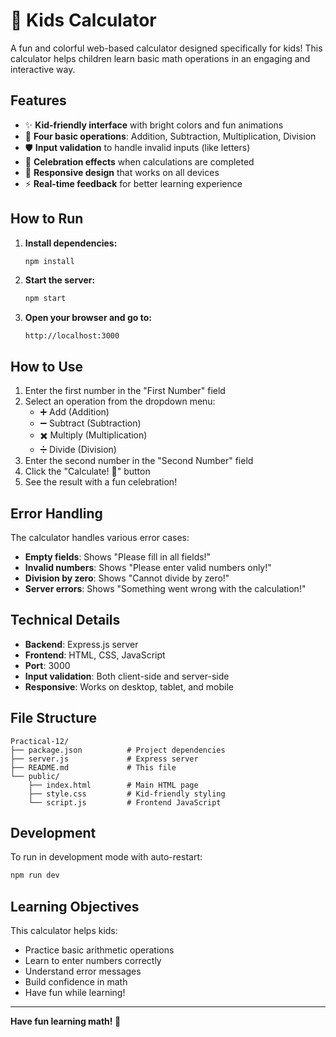 # 🧮 Kids Calculator

A fun and colorful web-based calculator designed specifically for kids! This calculator helps children learn basic math operations in an engaging and interactive way.

## Features

- ✨ **Kid-friendly interface** with bright colors and fun animations
- 🎯 **Four basic operations**: Addition, Subtraction, Multiplication, Division
- 🛡️ **Input validation** to handle invalid inputs (like letters)
- 🎉 **Celebration effects** when calculations are completed
- 📱 **Responsive design** that works on all devices
- ⚡ **Real-time feedback** for better learning experience

## How to Run

1. **Install dependencies:**
   ```bash
   npm install
   ```

2. **Start the server:**
   ```bash
   npm start
   ```

3. **Open your browser and go to:**
   ```
   http://localhost:3000
   ```

## How to Use

1. Enter the first number in the "First Number" field
2. Select an operation from the dropdown menu:
   - ➕ Add (Addition)
   - ➖ Subtract (Subtraction)
   - ✖️ Multiply (Multiplication)
   - ➗ Divide (Division)
3. Enter the second number in the "Second Number" field
4. Click the "Calculate! 🎯" button
5. See the result with a fun celebration!

## Error Handling

The calculator handles various error cases:
- **Empty fields**: Shows "Please fill in all fields!"
- **Invalid numbers**: Shows "Please enter valid numbers only!"
- **Division by zero**: Shows "Cannot divide by zero!"
- **Server errors**: Shows "Something went wrong with the calculation!"

## Technical Details

- **Backend**: Express.js server
- **Frontend**: HTML, CSS, JavaScript
- **Port**: 3000
- **Input validation**: Both client-side and server-side
- **Responsive**: Works on desktop, tablet, and mobile

## File Structure

```
Practical-12/
├── package.json          # Project dependencies
├── server.js             # Express server
├── README.md             # This file
└── public/
    ├── index.html        # Main HTML page
    ├── style.css         # Kid-friendly styling
    └── script.js         # Frontend JavaScript
```

## Development

To run in development mode with auto-restart:
```bash
npm run dev
```

## Learning Objectives

This calculator helps kids:
- Practice basic arithmetic operations
- Learn to enter numbers correctly
- Understand error messages
- Build confidence in math
- Have fun while learning!

---

**Have fun learning math! 🌟**

